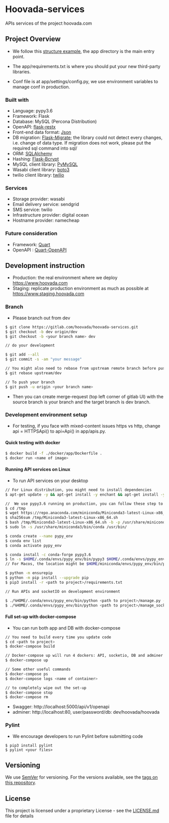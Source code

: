 # **Hoovada-services**

APIs services of the project hoovada.com


Project Overview
---

- We follow this [structure example](https://github.com/frol/flask-restplus-server-example), the app directory is the main entry point.

- The app/requirements.txt is where you should put your new third-party libraries.

- Conf file is at app/settings/config.py, we use environment variables to manage conf in production.

### Built with

- Language: pypy3.6
- Framework: Flask 
- Database: MySQL (Percona Distribution)
- OpenAPI: [flask-restx](https://flask-restx.readthedocs.io/en/latest/)
- Front-end data format: [Json](https://pyjwt.readthedocs.io/en/latest/)
- DB migration: [Flask-Migrate](https://flask-migrate.readthedocs.io/en/latest/); the library could not detect every changes, i.e. change of data type. If migration does not work, please put the required sql command into sql/
- ORM: [SQLAlchemy](https://flask-sqlalchemy.palletsprojects.com/en/2.x/)
- Hashing: [Flask-Bcrypt](https://flask-bcrypt.readthedocs.io/en/latest/)
- MySQL client library: [PyMySQL](https://pypi.org/project/PyMySQL/)
- Wasabi client library: [boto3](https://boto3.amazonaws.com/v1/documentation/api/latest/guide/sqs.html)
- twilio client library: [twilio](https://pypi.org/project/twilio/)


### Services

- Storage provider: wasabi
- Email delivery service: sendgrid
- SMS service: twilio
- Infrastructure provider: digital ocean
- Hostname provider: namecheap


### Future consideration

- Framework: [Quart](https://pypi.org/project/Quart/)
- OpenAPI : [Quart-OpenAPI](https://github.com/factset/quart-openapi/)


Development instruction
---

- Production: the real environment where we deploy https://www.hoovada.com
- Staging: replicate production environment as much as possible at https://www.staging.hoovada.com

### Branch

- Please branch out from dev 

```bash
$ git clone https://gitlab.com/hoovada/hoovada-services.git
$ git checkout -b dev origin/dev
$ git checkout -b <your branch name> dev

// do your development

$ git add --all 
$ git commit -s -am "your message"

// You might also need to rebase from upstream remote branch before pushing
$ git rebase upstream/dev

// To push your branch
$ git push -u origin <your branch name>
```

- Then you can create merge-request (top left corner of gitlab UI) with the source branch is your branch and the target branch is dev branch.


### Development environment setup

- For testing, if you face with mixed-content issues https vs http, change api = HTTPSApi() to api=Api() in app/apis.py.


#### Quick testing with docker

```bash
$ docker build -f ./docker/app/Dockerfile .
$ docker run <name of image>
```

#### Running API services on Linux

- To run API services on your desktop

```bash
// For Linux distribution, you might need to install dependencies
$ apt-get update -y && apt-get install -y enchant && apt-get install -y libenchant-dev && apt-get install -y hunspell-vi

//  We use pypy3.6 running on production, you can follow these step to set up pypy3.6 on conda environment for Linux
$ cd /tmp
$ wget https://repo.anaconda.com/miniconda/Miniconda3-latest-Linux-x86_64.sh
$ sha256sum /tmp/Miniconda3-latest-Linux-x86_64.sh 
$ bash /tmp/Miniconda3-latest-Linux-x86_64.sh -b -p /usr/share/miniconda3 
$ sudo ln -s /usr/share/miniconda3/bin/conda /usr/bin/

$ conda create --name pypy_env
$ conda env list
$ conda activate pypy_env

$ conda install -c conda-forge pypy3.6
$ ln -s $HOME/.conda/envs/pypy_env/bin/pypy3 $HOME/.conda/envs/pypy_env/bin/python
// For Macos, the location might be $HOME/miniconda/envs/pypy_env/bin/pypy3

$ python -m ensurepip
$ python -m pip install --upgrade pip
$ pip3 install -r <path to project>/requirements.txt

// Run APIs and socketIO on development environment

$ ./%HOME/.conda/envs/pypy_env/bin/python <path to project>/manage.py -m dev -p <port>
$ ./%HOME/.conda/envs/pypy_env/bin/python <path to project>/manage_socketio.py -m dev -p <port>
```


#### Full set-up with docker-compose

- You can run both app and DB with docker-compose

```bash
// You need to build every time you update code
$ cd <path to project>
$ docker-compose build

// Docker-compose up will run 4 dockers: API, socketio, DB and adminer for DB UI, REMEMBER to re-build before re-rerunning this 
$ docker-compose up

// Some other useful commands
$ docker-compose ps
$ docker-compose logs <name of container>

// to completely wipe out the set-up
$ docker-compose stop
$ docker-compose rm
```

- Swagger:  http://localhost:5000/api/v1/openapi
- adminer:  http://localhost:80, user/password/db: dev/hoovada/hoovada


### Pylint

- We encourage developers to run Pylint before submitting code

```
$ pip3 install pylint
$ pylint <your files>
```


Versioning
---
We use [SemVer](http://semver.org/) for versioning. For the versions available, see the [tags on this repository](https://gitlab.com/hoovada/hoovada-services/-/tags). 


License
---
This project is licensed under a proprietary License - see the [LICENSE.md](LICENSE.md) file for details

